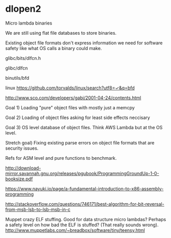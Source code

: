 # dlopen2
Micro lambda binaries

We are still using flat file databases to store binaries.

Existing object file formats don't express information we need for software safety like what OS calls a binary could make.

glibc/bits/dlfcn.h

glibc/dlfcn

binutils/bfd 

linux https://github.com/torvalds/linux/search?utf8=✓&q=bfd

http://www.sco.com/developers/gabi/2001-04-24/contents.html

Goal 1) Loading "pure" object files with mostly just a memcpy

Goal 2) Loading of object files asking for least side effects neccisary

Goal 3) OS level database of object files. Think AWS Lambda but at the OS level.

Stretch goal) Fixing existing parse errors on object file formats that are security issues.


Refs for ASM level and pure functions to benchmark.

http://download-mirror.savannah.gnu.org/releases/pgubook/ProgrammingGroundUp-1-0-booksize.pdf

https://www.nayuki.io/page/a-fundamental-introduction-to-x86-assembly-programming

http://stackoverflow.com/questions/746171/best-algorithm-for-bit-reversal-from-msb-lsb-to-lsb-msb-in-c

Muppet crazy ELF stuffing. Good for data structure micro lambdas? Perhaps a safety level on how bad the ELF is stuffed? (That really sounds wrong).
http://www.muppetlabs.com/~breadbox/software/tiny/teensy.html
